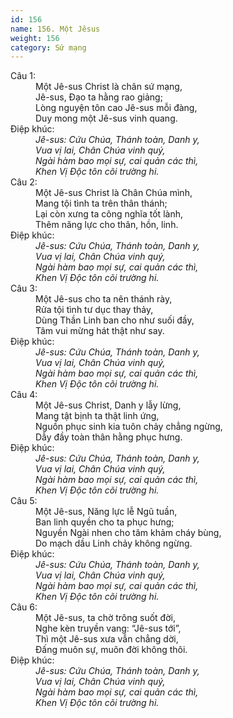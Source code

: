 ```yaml
---
id: 156
name: 156. Một Jêsus
weight: 156
category: Sứ mạng
---
```

<dl><dt>Câu 1:</dt><dd data-verse="1">Một Jê-sus Christ là chân sứ mạng, <br/>Jê-sus, Đạo ta hằng rao giảng; <br/>Lòng nguyện tôn cao Jê-sus mỗi đàng, <br/>Duy mong một Jê-sus vinh quang. </dd><dt>Điệp khúc:</dt><dd data-chorus="1"><em>Jê-sus: Cứu Chúa, Thánh toàn, Danh y, <br/>Vua vị lai, Chân Chúa vinh quý, <br/>Ngài hàm bao mọi sự, cai quản các thì, <br/>Khen Vị Độc tôn cõi trường hi. </em></dd><dt>Câu 2:</dt><dd data-verse="2">Một Jê-sus Christ là Chân Chúa mình, <br/>Mang tội tình ta trên thân thánh; <br/>Lại còn xưng ta công nghĩa tốt lành, <br/>Thêm năng lực cho thân, hồn, linh. </dd><dt>Điệp khúc:</dt><dd data-chorus="1"><em>Jê-sus: Cứu Chúa, Thánh toàn, Danh y, <br/>Vua vị lai, Chân Chúa vinh quý, <br/>Ngài hàm bao mọi sự, cai quản các thì, <br/>Khen Vị Độc tôn cõi trường hi. </em></dd><dt>Câu 3:</dt><dd data-verse="3">Một Jê-sus cho ta nên thánh rày, <br/>Rửa tội tình tư dục thay thảy, <br/>Dùng Thần Linh ban cho như suối đầy, <br/>Tâm vui mừng hát thật như say. </dd><dt>Điệp khúc:</dt><dd data-chorus="1"><em>Jê-sus: Cứu Chúa, Thánh toàn, Danh y, <br/>Vua vị lai, Chân Chúa vinh quý, <br/>Ngài hàm bao mọi sự, cai quản các thì, <br/>Khen Vị Độc tôn cõi trường hi. </em></dd><dt>Câu 4:</dt><dd data-verse="4">Một Jê-sus Christ, Danh y lẫy lừng, <br/>Mang tật bịnh ta thật linh ứng, <br/>Nguồn phục sinh kia tuôn chảy chẳng ngừng, <br/>Dẫy đầy toàn thân hằng phục hưng. </dd><dt>Điệp khúc:</dt><dd data-chorus="1"><em>Jê-sus: Cứu Chúa, Thánh toàn, Danh y, <br/>Vua vị lai, Chân Chúa vinh quý, <br/>Ngài hàm bao mọi sự, cai quản các thì, <br/>Khen Vị Độc tôn cõi trường hi. </em></dd><dt>Câu 5:</dt><dd data-verse="5">Một Jê-sus, Năng lực lễ Ngũ tuần, <br/>Ban linh quyền cho ta phục hưng; <br/>Nguyền Ngài nhen cho tâm khảm cháy bùng, <br/>Do mạch dầu Linh chảy không ngừng. </dd><dt>Điệp khúc:</dt><dd data-chorus="1"><em>Jê-sus: Cứu Chúa, Thánh toàn, Danh y, <br/>Vua vị lai, Chân Chúa vinh quý, <br/>Ngài hàm bao mọi sự, cai quản các thì, <br/>Khen Vị Độc tôn cõi trường hi. </em></dd><dt>Câu 6:</dt><dd data-verse="6">Một Jê-sus, ta chờ trông suốt đời, <br/>Nghe kèn truyền vang: “Jê-sus tới”, <br/>Thì một Jê-sus xưa vẫn chẳng dời, <br/>Đấng muôn sự, muôn đời không thôi. </dd><dt>Điệp khúc:</dt><dd data-chorus="1"><em>Jê-sus: Cứu Chúa, Thánh toàn, Danh y, <br/>Vua vị lai, Chân Chúa vinh quý, <br/>Ngài hàm bao mọi sự, cai quản các thì, <br/>Khen Vị Độc tôn cõi trường hi. </em></dd></dl>
